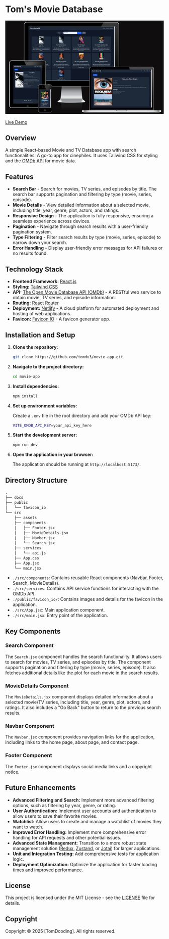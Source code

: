 # Tom's Movie Database

![Tom's Movie Database Screenshot](./docs/amiresponsive.png)

[Live Demo](https://tom-movie-db.netlify.app/)

## Overview 

A simple React-based Movie and TV Database app with search functionalities. A go-to app for cinephiles.
It uses Tailwind CSS for styling and the [OMDb API](https://www.omdbapi.com/) for movie data.


## Features

- **Search Bar** - Search for movies, TV series, and episodes by title. The search bar supports pagination and filtering by type (movie, series, episode).
- **Movie Details** - View detailed information about a selected movie, including title, year, genre, plot, actors, and ratings.
- **Responsive Design** - The application is fully responsive, ensuring a seamless experience across devices.
- **Pagination** - Navigate through search results with a user-friendly pagination system.
- **Type Filtering** - Filter search results by type (movie, series, episode) to narrow down your search.
- **Error Handling** - Display user-friendly error messages for API failures or no results found.

## Technology Stack

- **Frontend Framework:** [React.js](https://reactjs.org/)
- **Styling:** [Tailwind CSS](https://tailwindcss.com/)
- **API:** [The Open Movie Database API (OMDb)](https://www.omdbapi.com/) -  A RESTful web service to obtain movie, TV series, and episode information.
- **Routing:** [React Router](https://reactrouter.com/)
- **Deployment:** [Netlify](https://www.netlify.com/) - A cloud platform for automated deployment and hosting of web applications.
- **Favicon:** [Favicon IO](https://favicon.io/) - A favicon generator app.
## Installation and Setup

1. **Clone the repository:**

   ```bash
   git clone https://github.com/tomdu3/movie-app.git
   ```

2. **Navigate to the project directory:**

   ```bash
   cd movie-app
   ```

3. **Install dependencies:**

   ```bash
   npm install
   ```

4. **Set up environment variables:**

   Create a `.env` file in the root directory and add your OMDb API key:

   ```bash
   VITE_OMDB_API_KEY=your_api_key_here
   ```

5. **Start the development server:**

   ```bash
   npm run dev
   ```

6. **Open the application in your browser:**

   The application should be running at `http://localhost:5173/`.

## Directory Structure

```
.
├── docs
├── public
│   └── favicon_io
└── src
    ├── assets
    ├── components
    │   ├── Footer.jsx
    │   ├── MovieDetails.jsx
    │   ├── Navbar.jsx
    │   └── Search.jsx
    ├── services
    │   └── api.js
    ├── App.css
    ├── App.jsx
    └── main.jsx
```

- `./src/components`: Contains reusable React components (Navbar, Footer, Search, MovieDetails).
- `./src/services`: Contains API service functions for interacting with the OMDb API.
- `./public/favicon_io/`: Contains images and details for the favicon in the application.
- `./src/App.jsx`: Main application component.
- `./src/main.jsx`: Entry point of the application.

## Key Components

### Search Component

The `Search.jsx` component handles the search functionality. It allows users to search for movies, TV series, and episodes by title. The component supports pagination and filtering by type (movie, series, episode). It also fetches additional details like the plot for each movie in the search results.

### MovieDetails Component

The `MovieDetails.jsx` component displays detailed information about a selected movie/TV series, including title, year, genre, plot, actors, and ratings. It also includes a "Go Back" button to return to the previous search results.

### Navbar Component

The `Navbar.jsx` component provides navigation links for the application, including links to the home page, about page, and contact page.

### Footer Component

The `Footer.jsx` component displays social media links and a copyright notice.

## Future Enhancements

- **Advanced Filtering and Search:** Implement more advanced filtering options, such as filtering by year, genre, or rating.
- **User Authentication:** Implement user accounts and authentication to allow users to save their favorite movies.
- **Watchlist:** Allow users to create and manage a watchlist of movies they want to watch.
- **Improved Error Handling:** Implement more comprehensive error handling for API requests and other potential issues.
- **Advanced State Management:** Transition to a more robust state management solution ([Redux](https://redux.js.org/), [Zustand](https://github.com/pmndrs/zustand), or [Jotai](https://github.com/pmndrs/jotai)) for larger applications.
- **Unit and Integration Testing:** Add comprehensive tests for application logic.
- **Deployment Optimization:** Optimize the application for faster loading times and improved performance.

## License

This project is licensed under the MIT License - see the [LICENSE](./LICENSE) file for details.

## Copyright

Copyright © 2025 [TomDcoding]. All rights reserved.